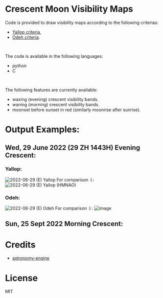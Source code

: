 # Crescent Moon Visibility Maps

Code is provided to draw visibility maps according to the following criterias:
- [Yallop criteria](https://astro.ukho.gov.uk/download/NAOTN69.pdf),
- [Odeh criteria](https://www.astronomycenter.net/pdf/2006_cri.pdf).
<br/>

The code is available in the following languages:
- python
- C
<br/> 

The following features are currently available:
- waxing (evening) crescent visibility bands.
- waning (morning) crescent visibility bands.
- moonset before sunset in red (similarly moonrise after sunrise).

# Output Examples:
## Wed, 29 June 2022 (29 ZH 1443H) Evening Crescent:  
### Yallop:
![2022-06-29 (E) Yallop](https://user-images.githubusercontent.com/84683703/191849147-73d4ef2a-179a-40b8-8a2a-d6ec3b30da14.jpg)
For comparison ⇩:
![2022-06-29 (E) Yallop (HMNAO)](https://user-images.githubusercontent.com/84683703/191850568-3f661abb-74f2-4720-b256-1404d69757cc.jpg)

### Odeh:
![2022-06-29 (E) Odeh](https://user-images.githubusercontent.com/84683703/191850535-dd765789-b7a7-4f4c-9a85-33a73d4848f1.jpg)
For comparison ⇩:
![image](https://user-images.githubusercontent.com/84683703/191850739-bd009136-5e8d-4d0f-ba1d-aac2ace6a564.png)
  
  
## Sun, 25 Sept 2022 Morning Crescent:



# Credits
- [astronomy-engine](https://github.com/cosinekitty/astronomy/)

# License
MIT
